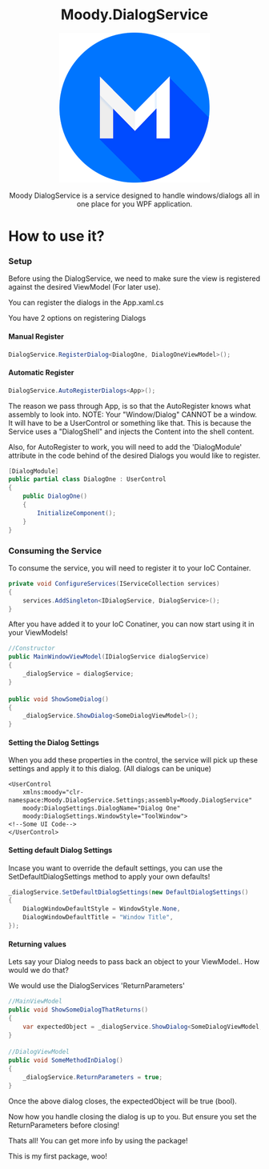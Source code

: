 <h1 align="center"> Moody.DialogService </h1>

<p align="center">
  <img src="https://github.com/LukeMoody01/Moody.DialogService/blob/master/moodyIcon.jpg">
</p>

<p align="center">
    Moody DialogService is a service designed to handle windows/dialogs all in one place for you WPF application.
</p>

# How to use it?

### Setup
Before using the DialogService, we need to make sure the view is registered against the desired ViewModel (For later use).

You can register the dialogs in the App.xaml.cs

You have 2 options on registering Dialogs
#### Manual Register
```c#
DialogService.RegisterDialog<DialogOne, DialogOneViewModel>();
```
#### Automatic Register
```c#
DialogService.AutoRegisterDialogs<App>();
```
The reason we pass through App, is so that the AutoRegister knows what assembly to look into.
NOTE: Your "Window/Dialog" CANNOT be a window. It will have to be a UserControl or something like that.
This is because the Service uses a "DialogShell" and injects the Content into the shell content.

Also, for AutoRegister to work, you will need to add the 'DialogModule' attribute in the code behind of the desired Dialogs you would like to register.
```c#
[DialogModule]
public partial class DialogOne : UserControl
{
    public DialogOne()
    {
        InitializeComponent();
    }
}
```
### Consuming the Service
To consume the service, you will need to register it to your IoC Container. 
```c#
private void ConfigureServices(IServiceCollection services)
{
    services.AddSingleton<IDialogService, DialogService>();
}

```
After you have added it to your IoC Conatiner, you can now start using it in your ViewModels!
```c#
//Constructor
public MainWindowViewModel(IDialogService dialogService)
{
    _dialogService = dialogService;
}

public void ShowSomeDialog()
{
    _dialogService.ShowDialog<SomeDialogViewModel>();
}
```

#### Setting the Dialog Settings
When you add these properties in the control, the service will pick up these settings and apply it to this dialog.
(All dialogs can be unique)
```xaml
<UserControl 
    xmlns:moody="clr-namespace:Moody.DialogService.Settings;assembly=Moody.DialogService"
    moody:DialogSettings.DialogName="Dialog One"
    moody:DialogSettings.WindowStyle="ToolWindow">
<!--Some UI Code-->
</UserControl>
```

#### Setting default Dialog Settings
Incase you want to override the default settings, you can use the SetDefaultDialogSettings method to apply your own defaults!
```c#
_dialogService.SetDefaultDialogSettings(new DefaultDialogSettings()
{
    DialogWindowDefaultStyle = WindowStyle.None,
    DialogWindowDefaultTitle = "Window Title",
});
```

#### Returning values
Lets say your Dialog needs to pass back an object to your ViewModel.. How would we do that?

We would use the DialogServices 'ReturnParameters'

```c#
//MainViewModel
public void ShowSomeDialogThatReturns()
{
    var expectedObject = _dialogService.ShowDialog<SomeDialogViewModel, bool>();
}

//DialogViewModel
public void SomeMethodInDialog()
{
    _dialogService.ReturnParameters = true;
}
```
Once the above dialog closes, the expectedObject will be true (bool).

Now how you handle closing the dialog is up to you. But ensure you set the ReturnParameters before closing!

Thats all! You can get more info by using the package!

This is my first package, woo!
